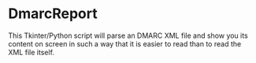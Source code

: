 # DmarcReport

This Tkinter/Python script will parse an DMARC XML file and show you its
content on screen in such a way that it is easier to read than to read the XML
file itself.
